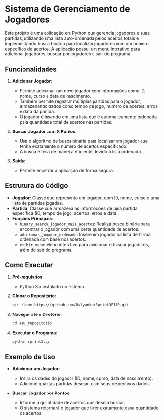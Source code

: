 # Sistema de Gerenciamento de Jogadores

Este projeto é uma aplicação em Python que gerencia jogadores e suas partidas, utilizando uma lista auto-ordenada pelos acertos totais e implementando busca binária para localizar jogadores com um número específico de acertos. A aplicação possui um menu interativo para adicionar jogadores, buscar por jogadores e sair do programa.

## Funcionalidades

1. **Adicionar Jogador**:
   - Permite adicionar um novo jogador com informações como ID, nome, curso e data de nascimento.
   - Também permite registrar múltiplas partidas para o jogador, armazenando dados como tempo de jogo, número de acertos, erros e data da partida.
   - O jogador é inserido em uma lista que é automaticamente ordenada pela quantidade total de acertos nas partidas.

2. **Buscar Jogador com X Pontos**:
   - Usa o algoritmo de busca binária para localizar um jogador que tenha exatamente o número de acertos especificado.
   - A busca é feita de maneira eficiente devido à lista ordenada.

3. **Saída**:
   - Permite encerrar a aplicação de forma segura.

## Estrutura do Código

- **Jogador**: Classe que representa um jogador, com ID, nome, curso e uma lista de partidas jogadas.
- **Partida**: Classe que armazena as informações de uma partida específica (ID, tempo de jogo, acertos, erros e data).
- **Funções Principais**:
  - `binary_search_jogador_mais_acertos`: Realiza busca binária para encontrar o jogador com uma certa quantidade de acertos.
  - `adicionar_jogador_ordenado`: Insere um jogador na lista de forma ordenada com base nos acertos.
  - `exibir_menu`: Menu interativo para adicionar e buscar jogadores, além de sair do programa.

## Como Executar

1. **Pré-requisitos**:
   - Python 3.x instalado no sistema.

2. **Clonar o Repositório**:
   ```bash
   git clone https://github.com/Oslyanka/Sprint3FIAP.git
   ```

3. **Navegar até o Diretório**:
   ```bash
   cd seu_repositorio
   ```

4. **Executar o Programa**:
   ```bash
   python sprint3.py
   ```

## Exemplo de Uso

- **Adicionar um Jogador**:
  - Insira os dados do jogador (ID, nome, curso, data de nascimento).
  - Adicione quantas partidas desejar, com seus respectivos dados.

- **Buscar Jogador por Pontos**:
  - Informe a quantidade de acertos que deseja buscar.
  - O sistema retornará o jogador que tiver exatamente essa quantidade de acertos.
